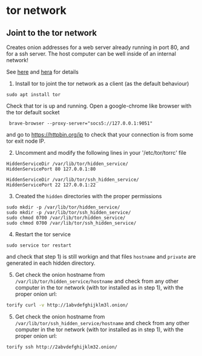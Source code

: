 # tor network
## Joint to the tor network
Creates onion addresses for a web server already running in port 80, and for a ssh server. The host computer can be well inside of an internal network!

See [here]() and [hera]() for details

1) Install tor to joint the tor network as a client (as the default behaviour)
```
sudo apt install tor
```
Check that tor is up and running. Open a google-chrome like browser with the tor default socket
```
 brave-browser --proxy-server="socs5://127.0.0.1:9051"
```
and go to https://httpbin.org/ip to check that your connection is from some tor exit node IP.

2) Uncomment and modify the following lines in your '/etc/tor/torrc' file
```
HiddenServiceDir /var/lib/tor/hidden_service/
HiddenServicePort 80 127.0.0.1:80

HiddenServiceDir /var/lib/tor/ssh_hidden_service/
HiddenServicePort 22 127.0.0.1:22
```
3) Created the `hidden` directories with the proper permissions
```
sudo mkdir -p /var/lib/tor/hidden_service/
sudo mkdir -p /var/lib/tor/ssh_hidden_service/
sudo chmod 0700 /var/lib/tor/hidden_service/
sudo chmod 0700 /var/lib/tor/ssh_hidden_service/
```
4) Restart the tor service
```
sudo service tor restart
```
and check that step 1) is still workign and that files `hostname` and `private` are generated in each hidden directory.

5) Get check the onion hostname from `/var/lib/tor/hidden_service/hostname` and check from any other computer in the tor network (with tor installed as in step 1), with the proper onion url:
```bash
torify curl -v http://1abvdefghijklm3l.onion/
```
5) Get check the onion hostname from `/var/lib/tor/ssh_hidden_service/hostname` and check from any other computer in the tor network (with tor installed as in step 1), with the proper onion url:
```bash
torify ssh http://2abvdefghijklm32.onion/
```
